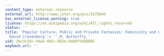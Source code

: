 ```yaml
---
content_type: external-resource
external_url: http://www.jstor.org/pss/3175644
has_external_license_warning: true
license: https://en.wikipedia.org/wiki/All_rights_reserved
status: ''
title: 'Popular Culture, Public and Private Fantasies: Femininity and Fetishism in
  David Cronenberg''s ''_M. Butterfly_'
uid: 2bc3c18c-44ae-4b5c-862e-be0df548b085
wayback_url: ''
---
```


